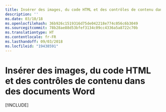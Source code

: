 ```yaml
---
title: Insérer des images, du code HTML et des contrôles de contenu dans des documents Word
description: ''
ms.date: 03/10/18
ms.openlocfilehash: 36b926c1519316d75de042218e774c056c6b3049
ms.sourcegitcommit: 78b28ae88d53bfef3134c09cc4336a5a8722c70b
ms.translationtype: HT
ms.contentlocale: fr-FR
ms.lasthandoff: 09/03/2018
ms.locfileid: "19438591"
---
```

# <a name="insert-images-html-and-content-controls-in-word-documents"></a>Insérer des images, du code HTML et des contrôles de contenu dans des documents Word

[!INCLUDE[](../includes/word-tutorial-format-text.md)]
